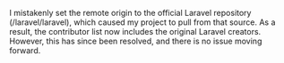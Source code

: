 I mistakenly set the remote origin to the official Laravel repository (/laravel/laravel), which caused my project to pull from that source. As a result, the contributor list now includes the original Laravel creators. However, this has since been resolved, and there is no issue moving forward.
